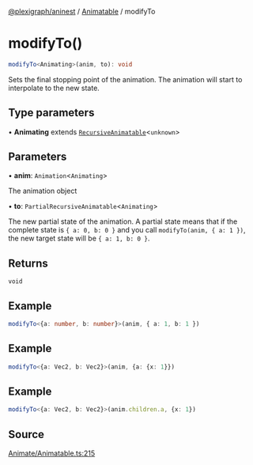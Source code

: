 [@plexigraph/aninest](../../index.md) / [Animatable](../index.md) / modifyTo

# modifyTo()

```ts
modifyTo<Animating>(anim, to): void
```

Sets the final stopping point of the animation.
The animation will start to interpolate to the new state.

## Type parameters

• **Animating** extends [`RecursiveAnimatable`](../type-aliases/RecursiveAnimatable.md)\<`unknown`\>

## Parameters

• **anim**: `Animation`\<`Animating`\>

The animation object

• **to**: `PartialRecursiveAnimatable`\<`Animating`\>

The new partial state of the animation. A partial state
means that if the complete state is `{ a: 0, b: 0 }` and you call `modifyTo(anim, { a: 1 })`,
the new target state will be `{ a: 1, b: 0 }`.

## Returns

`void`

## Example

```ts
modifyTo<{a: number, b: number}>(anim, { a: 1, b: 1 })
```

## Example

```ts
modifyTo<{a: Vec2, b: Vec2}>(anim, {a: {x: 1}})
```

## Example

```ts
modifyTo<{a: Vec2, b: Vec2}>(anim.children.a, {x: 1})
```

## Source

[Animate/Animatable.ts:215](https://github.com/plexigraph/aninest/blob/b36f74d/src/Animate/Animatable.ts#L215)
